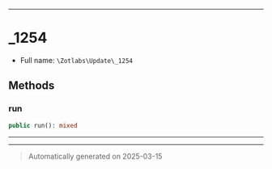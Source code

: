***

# _1254





* Full name: `\Zotlabs\Update\_1254`




## Methods


### run



```php
public run(): mixed
```












***


***
> Automatically generated on 2025-03-15
